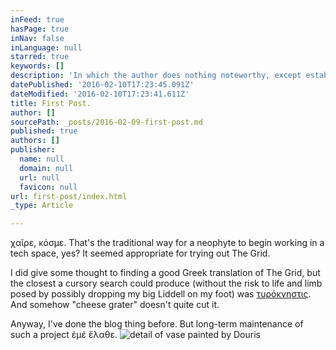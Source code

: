 ```yaml
---
inFeed: true
hasPage: true
inNav: false
inLanguage: null
starred: true
keywords: []
description: 'In which the author does nothing noteworthy, except establish a presence and babble a bit to himself.'
datePublished: '2016-02-10T17:23:45.091Z'
dateModified: '2016-02-10T17:23:41.611Z'
title: First Post.
author: []
sourcePath: _posts/2016-02-09-first-post.md
published: true
authors: []
publisher:
  name: null
  domain: null
  url: null
  favicon: null
url: first-post/index.html
_type: Article

---
```

χαῖρε, κόσμε. That's the traditional way for a neophyte to begin working in a tech space, yes? It seemed appropriate for trying out The Grid.

I did give some thought to finding a good Greek translation of The Grid, but the closest a cursory search could produce (without the risk to life and limb posed by possibly dropping my big Liddell on my foot) was [τυρόκνηστις][0]. And somehow "cheese grater" doesn't quite cut it.

Anyway, I've done the blog thing before. But long-term maintenance of such a project ἐμέ ἔλαθε.
![detail of vase painted by Douris](https://s3-us-west-2.amazonaws.com/the-grid-img/p/4e3c43316ce49113a31f458a8eb83e9d655cc5ce.jpg)

[0]: http://www.perseus.tufts.edu/hopper/morph?l=turo%2Fknhstis&la=greek&can=turo%2Fknhstis0&prior=muka/omai#lexicon